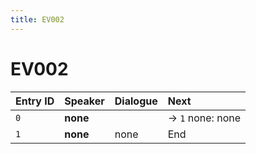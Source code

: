 ```yaml
---
title: EV002
---
```


# EV002


| Entry ID | Speaker | Dialogue | Next |
| :------- | :------ | :------- | :------------ |
| `0` | **none** |  | → `1` none: none |
| `1` | **none** | none | End |
